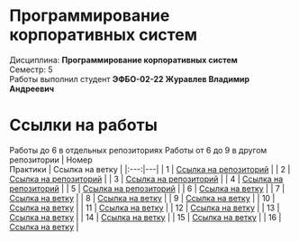 # Программирование корпоративных систем
Дисциплина: **Программирование корпоративных систем** <br>
Семестр: 5 <br>
Работы выполнил студент **ЭФБО-02-22 Журавлев Владимир Андреевич** <br>
# Ссылки на работы
Работы до 6 в отдельных репозиториях
Работы от 6 до 9 в другом репозитории
| Номер<br>Практики | Ссылка на ветку |
|:---:|---|
| 1 | [Ссылка на репозиторий](https://github.com/Voldezhur/FlutterApp.git) |
| 2 | [Ссылка на репозиторий](https://github.com/Voldezhur/flutterAuthApp) |
| 3 | [Ссылка на репозиторий](https://github.com/Voldezhur/flutterMarketTest) |
| 4 | [Ссылка на репозиторий](https://github.com/Voldezhur/flutterPractice4) |
| 5 | [Ссылка на репозиторий](https://github.com/Voldezhur/flutterPractice5) |
| 6 | [Ссылка на ветку](https://github.com/Voldezhur/FlutterTestingGrounds/tree/Practice6) |
| 7 | [Ссылка на ветку](https://github.com/Voldezhur/FlutterTestingGrounds/tree/Practice7) |
| 8 | [Ссылка на ветку](https://github.com/Voldezhur/FlutterTestingGrounds/tree/Practice8) |
| 9 | [Ссылка на ветку](https://github.com/Voldezhur/FlutterTestingGrounds/tree/Practice9) |
| 10 | [Ссылка на ветку](https://github.com/Voldezhur/ModelStore/tree/Practice10) |
| 11 | [Ссылка на ветку](https://github.com/Voldezhur/ModelStore/tree/Practice11) |
| 12 | [Ссылка на ветку](https://github.com/Voldezhur/ModelStore/tree/Practice12) |
| 13 | [Ссылка на ветку](https://github.com/Voldezhur/ModelStore/tree/Practice13) |
| 14 | [Ссылка на ветку](https://github.com/Voldezhur/ModelStore/tree/Practice14-15) |
| 15 | [Ссылка на ветку](https://github.com/Voldezhur/ModelStore/tree/Practice14-15) |
| 16 | [Ссылка на ветку](https://github.com/Voldezhur/ModelStore/tree/Practice16) |